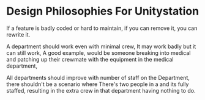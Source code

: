 # Design Philosophies For Unitystation

If a feature is badly coded or hard to maintain, if you can remove it, you can rewrite it.

A department should work even with minimal crew, It may work badly but it can still work,
A good example, would be someone breaking into medical and patching up their crewmate with the equipment in the medical department,

All departments should improve with number of staff on the Department, 
there shouldn't be a scenario where There's two people in a and its fully staffed,
resulting in the extra crew in that department having nothing to do.
